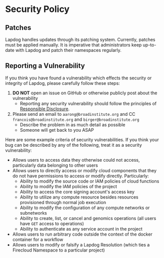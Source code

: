 # Security Policy

## Patches

Lapdog handles updates through its patching system. Currently, patches must be applied manually.
It is imperative that administrators keep up-to-date with Lapdog and patch their namespaces regularly.

## Reporting a Vulnerability

If you think you have found a vulnerability which effects the security or integrity of Lapdog, please carefully follow these steps:

1. **DO NOT** open an issue on GitHub or otherwise publicly post about the vulnerability
    * Reporting any security vulnerability should follow the principles of
    [Responsible Disclosure](https://en.wikipedia.org/wiki/Responsible_disclosure).
2. Please send an email to `aarong@broadinstitute.org` and CC `francois@broadinstitute.org` and `birger@broadinstitute.org`
    * Describe the problem in as much detail as possible
    * Someone will get back to you ASAP

Here are some example criteria of security vulnerabilities.
If you think your bug can be described by any of the following, treat it as a security vulnerability:

* Allows users to access data they otherwise could not access, particularly data belonging to other users
* Allows users to directly access or modify cloud components that they do not have
permissions to access or modify directly. Particularly:
    * Ability to modify the source code or IAM policies of cloud functions
    * Ability to modify the IAM policies of the project
    * Ability to access the core signing account's access key
    * Ability to utilize any compute resource besides resources provisioned through normal job execution
    * Ability to modify the configuration of any compute networks or subnetworks
    * Ability to create, list, or cancel and genomics operations (all users have `GET` access to operations)
    * Ability to authenticate as any service account in the project
* Allows users to run arbitrary code outside the context of the docker container for a workflow
* Allows users to modify or falsify a Lapdog Resolution (which ties a Firecloud Namespace to a particular project)
